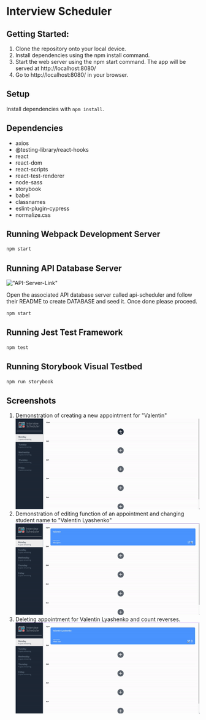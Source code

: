 # Interview Scheduler

## Getting Started: 
1. Clone the repository onto your local device.
2. Install dependencies using the npm install command.
3. Start the web server using the npm start command. The app will be served at http://localhost:8080/
4. Go to http://localhost:8080/ in your browser.


## Setup 

Install dependencies with `npm install`.

## Dependencies
- axios
- @testing-library/react-hooks
- react
- react-dom
- react-scripts
- react-test-renderer
- node-sass
- storybook
- babel
- classnames
- eslint-plugin-cypress
- normalize.css


## Running Webpack Development Server

```sh
npm start
```
## Running API Database Server
!["API-Server-Link"](https://github.com/valik94/scheduler-api)

Open the associated API database server called api-scheduler and follow their README to create DATABASE and seed it.
Once done please proceed. 

```sh
npm start
```

## Running Jest Test Framework

```sh
npm test
```

## Running Storybook Visual Testbed

```sh
npm run storybook
```


## Screenshots

1. Demonstration of creating a new appointment for "Valentin" 
!["Creating appointment for Valentin"](https://github.com/valik94/Scheduler/blob/master/docs/creating%20appointment.gif)
2. Demonstration of editing function of an appointment and changing student name to "Valentin Lyashenko"
!["Editing appointment for Valentin to Valentin Lyashenko and different interviewer selected"](https://github.com/valik94/Scheduler/blob/master/docs/editing%20appointment.gif)
3. Deleting appointment for Valentin Lyashenko and count reverses.
!["Deleting appointment for Valentin Lyashenko"](https://github.com/valik94/Scheduler/blob/master/docs/deleting%20appointment%20and%20spots%20count%20reversed.gif)
